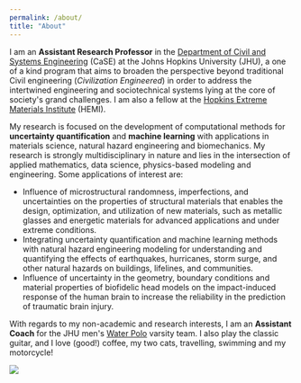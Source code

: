 ```yaml
---
permalink: /about/
title: "About"
---
```



I am an <strong>Assistant Research Professor</strong> in the <a href="https://engineering.jhu.edu/case/" target="_blank">Department of Civil and Systems Engineering</a>  (CaSE) at the Johns Hopkins University (JHU), a one of a kind program that aims to broaden the perspective beyond traditional Civil engineering (<i>Civilization Engineered</i>) in order to address the intertwined engineering and sociotechnical systems lying at the core of society's grand challenges. I am also a fellow at the <a href="https://hemi.jhu.edu">Hopkins Extreme Materials Institute</a> (HEMI). 

My research is focused on the development of computational methods for <strong>uncertainty quantification</strong> and <strong>machine learning</strong> with applications in materials science, natural hazard engineering and biomechanics. My research is strongly multidisciplinary in nature and lies in the intersection of applied mathematics, data science, physics-based modeling and engineering. Some applications of interest are:

* Influence of microstructural randomness, imperfections, and uncertainties on the properties of structural materials that enables the design, optimization, and utilization of new materials, such as metallic glasses and energetic materials for advanced applications and under extreme conditions.<br>
* Integrating uncertainty quantification and machine learning methods with natural hazard engineering modeling for understanding and quantifying the effects of earthquakes, hurricanes, storm surge, and other natural hazards on buildings, lifelines, and communities.<br>
* Influence of uncertainty in the geometry, boundary conditions and material properties of biofidelic head models on the impact-induced response of the human brain to increase the reliability in the prediction of traumatic brain injury.


With regards to my non-academic and research interests, I am an <strong>Assistant Coach</strong> for the JHU men's <a href="https://hopkinssports.com/sports/mens-water-polo" target="_blank">Water Polo</a> varsity team. I also play the classic guitar, and I love (good!) coffee, my two cats, travelling, swimming and my motorcycle!

<img src="{{ site.url }}{{ site.baseurl }}/assets/images/image1.png"/>


